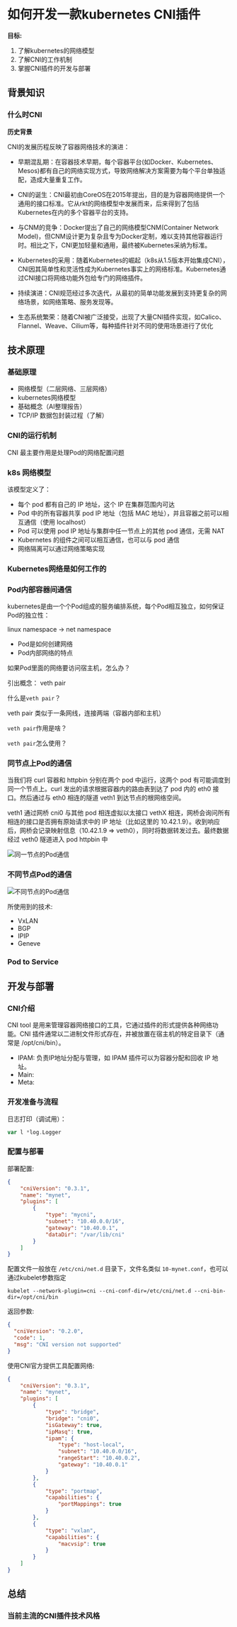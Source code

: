 # 如何开发一款kubernetes CNI插件

**目标:**

1. 了解kubernetes的网络模型
2. 了解CNI的工作机制
3. 掌握CNI插件的开发与部署

## 背景知识

### 什么时CNI

**历史背景**

CNI的发展历程反映了容器网络技术的演进：

+ ​​早期混乱期​​：在容器技术早期，每个容器平台(如Docker、Kubernetes、Mesos)都有自己的网络实现方式，导致网络解决方案需要为每个平台单独适配，造成大量重复工作。  

+ ​CNI的诞生​​：CNI最初由CoreOS在2015年提出，目的是为容器网络提供一个通用的接口标准。它从rkt的网络模型中发展而来，后来得到了包括Kubernetes在内的多个容器平台的支持。

+ 与CNM的竞争​​：Docker提出了自己的网络模型CNM(Container Network Model)，但CNM设计更为复杂且专为Docker定制，难以支持其他容器运行时。相比之下，CNI更加轻量和通用，最终被Kubernetes采纳为标准。

+ ​Kubernetes的采用​​：随着Kubernetes的崛起（k8s从1.5版本开始集成CNI），CNI因其简单性和灵活性成为Kubernetes事实上的网络标准。Kubernetes通过CNI接口将网络功能外包给专门的网络插件。

+ ​​持续演进​​：CNI规范经过多次迭代，从最初的简单功能发展到支持更复杂的网络场景，如网络策略、服务发现等。

+ ​​生态系统繁荣​​：随着CNI被广泛接受，出现了大量CNI插件实现，如Calico、Flannel、Weave、Cilium等，每种插件针对不同的使用场景进行了优化


## 技术原理

### 基础原理

+ 网络模型（二层网络、三层网络）
+ kubernetes网络模型
+ 基础概念（AI整理报告）
+ TCP/IP 数据包封装过程（了解）

### CNI的运行机制

CNI 最主要作用是处理Pod的网络配置问题

### k8s 网络模型

该模型定义了：

+ 每个 pod 都有自己的 IP 地址，这个 IP 在集群范围内可达
+ Pod 中的所有容器共享 pod IP 地址（包括 MAC 地址），并且容器之前可以相互通信（使用 localhost）
+ Pod 可以使用 pod IP 地址与集群中任一节点上的其他 pod 通信，无需 NAT
+ Kubernetes 的组件之间可以相互通信，也可以与 pod 通信
+ 网络隔离可以通过网络策略实现

### Kubernetes网络是如何工作的

### Pod内部容器间通信

kubernetes是由一个个Pod组成的服务编排系统，每个Pod相互独立，如何保证Pod的独立性： 

linux namespace -> net namespace

+ Pod是如何创建网络
+ Pod内部网络的特点

如果Pod里面的网络要访问宿主机，怎么办？ 

引出概念： veth pair

什么是`veth pair`？

veth pair 类似于一条网线，连接两端（容器内部和主机）

`veth pair`作用是啥？ 

`veth pair`怎么使用？ 

### 同节点上Pod的通信

当我们将 curl 容器和 httpbin 分别在两个 pod 中运行，这两个 pod 有可能调度到同一个节点上。curl 发出的请求根据容器内的路由表到达了 pod 内的 eth0 接口。然后通过与 eth0 相连的隧道 veth1 到达节点的根网络空间。

veth1 通过网桥 cni0 与其他 pod 相连虚拟以太接口 vethX 相连，网桥会询问所有相连的接口是否拥有原始请求中的 IP 地址（比如这里的 10.42.1.9）。收到响应后，网桥会记录映射信息（10.42.1.9 => veth0），同时将数据转发过去。最终数据经过 veth0 隧道进入 pod httpbin 中

![同一节点的Pod通信](./images/pod_to_pod_one_node.png)

### 不同节点Pod的通信

![不同节点的Pod通信](./images/pod_to_pod_diffrent_node.png)

所使用到的技术:

+ VxLAN 
+ BGP
+ IPIP
+ Geneve

### Pod to Service

## 开发与部署

### CNI介绍

CNI tool 是用来管理容器网络接口的工具，它通过插件的形式提供各种网络功能。CNI 插件通常以二进制文件形式存在，并被放置在宿主机的特定目录下（通常是 /opt/cni/bin）。

+ IPAM: 负责IP地址分配与管理，如 IPAM 插件可以为容器分配和回收 IP 地址。
+ Main: 
+ Meta: 

### 开发准备与流程

日志打印（调试用）：

```go
var l *log.Logger
```

### 配置与部署

部署配置:
```json
{
    "cniVersion": "0.3.1",
    "name": "mynet",
    "plugins": [
        {
            "type": "mycni",
            "subnet": "10.40.0.0/16",
            "gateway": "10.40.0.1",
            "dataDir": "/var/lib/cni"
        }
    ]
}
```

配置文件一般放在 `/etc/cni/net.d` 目录下，文件名类似 `10-mynet.conf`，也可以通过kubelet参数指定
```
kubelet --network-plugin=cni --cni-conf-dir=/etc/cni/net.d --cni-bin-dir=/opt/cni/bin
```

返回参数:
```json
{
  "cniVersion": "0.2.0",
  "code": 1,
  "msg": "CNI version not supported"
}
```

使用CNI官方提供工具配置网络:
```json
{
    "cniVersion": "0.3.1",
    "name": "mynet",
    "plugins": [
        {
            "type": "bridge",
            "bridge": "cni0",
            "isGateway": true,
            "ipMasq": true,
            "ipam": {
                "type": "host-local",
                "subnet": "10.40.0.0/16",
                "rangeStart": "10.40.0.2",
                "gateway": "10.40.0.1"
            }
        },
        {
            "type": "portmap",
            "capabilities": {
                "portMappings": true
            }
        },
        {
            "type": "vxlan",
            "capabilities": {
                "macvsip": true
            }
        }
    ]
}
```

## 总结

### 当前主流的CNI插件技术风格